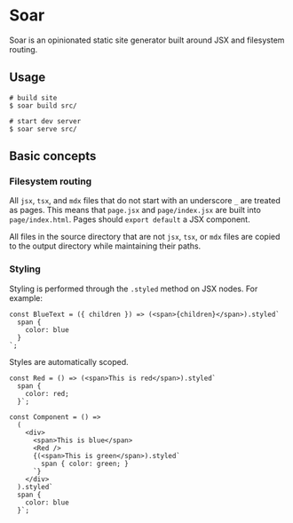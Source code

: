 # Soar

Soar is an opinionated static site generator built around JSX and filesystem routing.

## Usage

```shell
# build site
$ soar build src/

# start dev server
$ soar serve src/
```

## Basic concepts

### Filesystem routing

All `jsx`, `tsx`, and `mdx` files that do not start with an underscore `_` are treated as pages.
This means that `page.jsx` and `page/index.jsx` are built into `page/index.html`.
Pages should `export default` a JSX component.

All files in the source directory that are not `jsx`, `tsx`, or `mdx` files are copied to the output directory while maintaining their paths.

### Styling

Styling is performed through the `.styled` method on JSX nodes. For example:

```tsx
const BlueText = ({ children }) => (<span>{children}</span>).styled`
  span {
    color: blue
  }
`;
```

Styles are automatically scoped.

```tsx
const Red = () => (<span>This is red</span>).styled`
  span {
    color: red;
  }`;

const Component = () =>
  (
    <div>
      <span>This is blue</span>
      <Red />
      {(<span>This is green</span>).styled`
        span { color: green; }
      `}
    </div>
  ).styled`
  span {
    color: blue
  }`;
```
